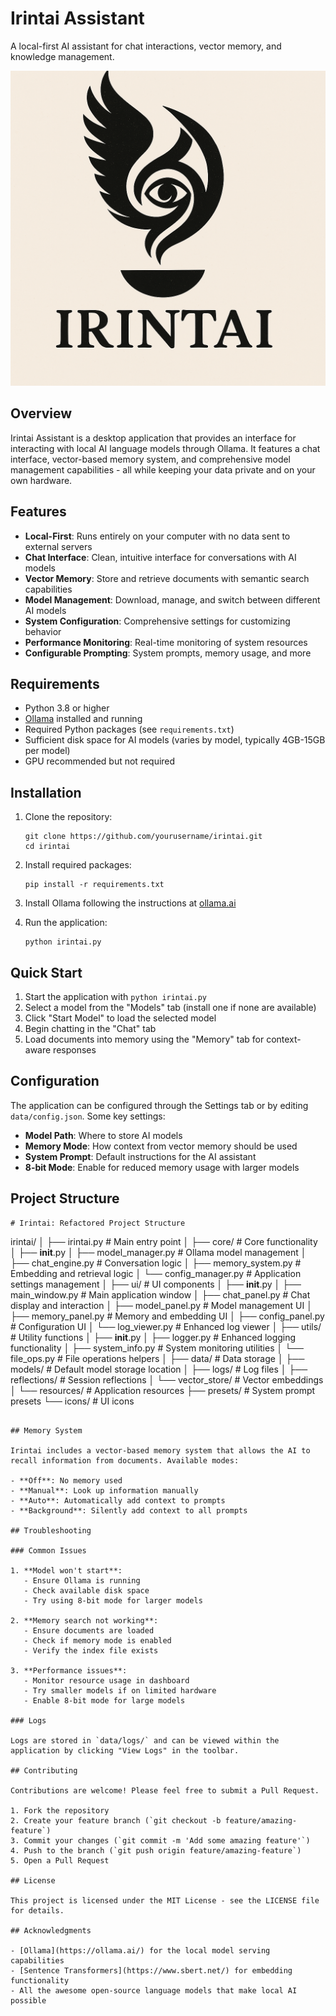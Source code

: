 # Irintai Assistant

A local-first AI assistant for chat interactions, vector memory, and knowledge management.

![Irintai Logo](resources/icons/irintai_logo.png)

## Overview

Irintai Assistant is a desktop application that provides an interface for interacting with local AI language models through Ollama. It features a chat interface, vector-based memory system, and comprehensive model management capabilities - all while keeping your data private and on your own hardware.

## Features

- **Local-First**: Runs entirely on your computer with no data sent to external servers
- **Chat Interface**: Clean, intuitive interface for conversations with AI models
- **Vector Memory**: Store and retrieve documents with semantic search capabilities
- **Model Management**: Download, manage, and switch between different AI models
- **System Configuration**: Comprehensive settings for customizing behavior
- **Performance Monitoring**: Real-time monitoring of system resources
- **Configurable Prompting**: System prompts, memory usage, and more

## Requirements

- Python 3.8 or higher
- [Ollama](https://ollama.ai/) installed and running
- Required Python packages (see `requirements.txt`)
- Sufficient disk space for AI models (varies by model, typically 4GB-15GB per model)
- GPU recommended but not required

## Installation

1. Clone the repository:
   ```
   git clone https://github.com/yourusername/irintai.git
   cd irintai
   ```

2. Install required packages:
   ```
   pip install -r requirements.txt
   ```

3. Install Ollama following the instructions at [ollama.ai](https://ollama.ai)

4. Run the application:
   ```
   python irintai.py
   ```

## Quick Start

1. Start the application with `python irintai.py`
2. Select a model from the "Models" tab (install one if none are available)
3. Click "Start Model" to load the selected model
4. Begin chatting in the "Chat" tab
5. Load documents into memory using the "Memory" tab for context-aware responses

## Configuration

The application can be configured through the Settings tab or by editing `data/config.json`. Some key settings:

- **Model Path**: Where to store AI models
- **Memory Mode**: How context from vector memory should be used
- **System Prompt**: Default instructions for the AI assistant 
- **8-bit Mode**: Enable for reduced memory usage with larger models

## Project Structure

```
# Irintai: Refactored Project Structure

```
irintai/
│
├── irintai.py                  # Main entry point
│
├── core/                       # Core functionality
│   ├── __init__.py
│   ├── model_manager.py        # Ollama model management
│   ├── chat_engine.py          # Conversation logic
│   ├── memory_system.py        # Embedding and retrieval logic
│   └── config_manager.py       # Application settings management
│
├── ui/                         # UI components
│   ├── __init__.py
│   ├── main_window.py          # Main application window
│   ├── chat_panel.py           # Chat display and interaction
│   ├── model_panel.py          # Model management UI
│   ├── memory_panel.py         # Memory and embedding UI
│   ├── config_panel.py         # Configuration UI
│   └── log_viewer.py           # Enhanced log viewer
│
├── utils/                      # Utility functions
│   ├── __init__.py
│   ├── logger.py               # Enhanced logging functionality
│   ├── system_info.py          # System monitoring utilities
│   └── file_ops.py             # File operations helpers
│
├── data/                       # Data storage
│   ├── models/                 # Default model storage location
│   ├── logs/                   # Log files
│   ├── reflections/            # Session reflections
│   └── vector_store/           # Vector embeddings
│
└── resources/                  # Application resources
    ├── presets/                # System prompt presets
    └── icons/                  # UI icons
```

## Memory System

Irintai includes a vector-based memory system that allows the AI to recall information from documents. Available modes:

- **Off**: No memory used
- **Manual**: Look up information manually
- **Auto**: Automatically add context to prompts
- **Background**: Silently add context to all prompts

## Troubleshooting

### Common Issues

1. **Model won't start**: 
   - Ensure Ollama is running
   - Check available disk space
   - Try using 8-bit mode for larger models

2. **Memory search not working**:
   - Ensure documents are loaded 
   - Check if memory mode is enabled
   - Verify the index file exists

3. **Performance issues**:
   - Monitor resource usage in dashboard
   - Try smaller models if on limited hardware
   - Enable 8-bit mode for large models

### Logs

Logs are stored in `data/logs/` and can be viewed within the application by clicking "View Logs" in the toolbar.

## Contributing

Contributions are welcome! Please feel free to submit a Pull Request.

1. Fork the repository
2. Create your feature branch (`git checkout -b feature/amazing-feature`)
3. Commit your changes (`git commit -m 'Add some amazing feature'`)
4. Push to the branch (`git push origin feature/amazing-feature`)
5. Open a Pull Request

## License

This project is licensed under the MIT License - see the LICENSE file for details.

## Acknowledgments

- [Ollama](https://ollama.ai/) for the local model serving capabilities
- [Sentence Transformers](https://www.sbert.net/) for embedding functionality
- All the awesome open-source language models that make local AI possible
